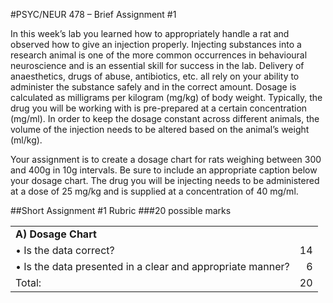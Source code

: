 #PSYC/NEUR 478 – Brief Assignment \#1

In this week’s lab you learned how to appropriately handle a rat and observed how to give an injection properly. Injecting substances into a research animal is one of the more common occurrences in behavioural neuroscience and is an essential skill for success in the lab. Delivery of anaesthetics, drugs of abuse, antibiotics, etc. all rely on your ability to administer the substance safely and in the correct amount. Dosage is calculated as milligrams per kilogram (mg/kg) of body weight. Typically, the drug you will be working with is pre-prepared at a certain concentration (mg/ml). In order to keep the dosage constant across different animals, the volume of the injection needs to be altered based on the animal’s weight (ml/kg).

Your assignment is to create a dosage chart for rats weighing between 300 and 400g in 10g intervals. Be sure to include an appropriate caption below your dosage chart. The drug you will be injecting needs to be administered at a dose of 25 mg/kg and is supplied at a concentration of 40 mg/ml.

##Short Assignment \#1 Rubric
###20 possible marks

|  |  |
| :--- | ---: |
| **A\)    Dosage Chart** |  |
|•	Is the data correct?			|				14|
|•	Is the data presented in a clear and appropriate manner?|	6|
|Total:|										20|
